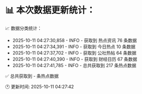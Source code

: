 📊 本次数据更新统计：
==========================

📈 数据分类统计：
- 2025-10-11 04:27:30,858 - INFO - 获取到 热点资讯 76 条数据
- 2025-10-11 04:27:34,391 - INFO - 获取到 今日热点 10 条数据
- 2025-10-11 04:27:37,702 - INFO - 获取到 公社热帖 64 条数据
- 2025-10-11 04:27:40,390 - INFO - 获取到 财经日历 67 条数据
- 2025-10-11 04:27:41,785 - INFO - 总共获取到 217 条热点数据

✅ 总共获取到 - 条热点数据

🕐 更新时间: 2025-10-11 04:27:42
